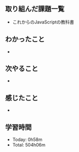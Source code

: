 ## 取り組んだ課題一覧
- これからのJavaScriptの教科書
## わかったこと
- 
## 次やること
- 
## 感じたこと
- 
## 学習時間
- Today: 0h58m
- Total: 504h06m
